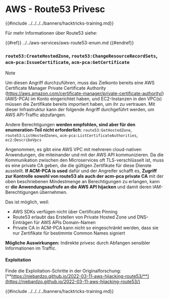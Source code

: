 # AWS - Route53 Privesc

{{#include ../../../../banners/hacktricks-training.md}}

Für mehr Informationen über Route53 siehe:

{{#ref}}
../../aws-services/aws-route53-enum.md
{{#endref}}

### `route53:CreateHostedZone`, `route53:ChangeResourceRecordSets`, `acm-pca:IssueCertificate`, `acm-pca:GetCertificate`

> [!NOTE]
> Um diesen Angriff durchzuführen, muss das Zielkonto bereits eine AWS Certificate Manager Private Certificate Authority (https://aws.amazon.com/certificate-manager/private-certificate-authority/) (AWS-PCA) im Konto eingerichtet haben, und EC2-Instanzen in den VPC(s) müssen die Zertifikate bereits importiert haben, um ihr zu vertrauen. Mit dieser Infrastruktur kann der folgende Angriff durchgeführt werden, um AWS API-Traffic abzufangen.

Andere Berechtigungen **werden empfohlen, sind aber für den enumeration-Teil nicht erforderlich**: `route53:GetHostedZone`, `route53:ListHostedZones`, `acm-pca:ListCertificateAuthorities`, `ec2:DescribeVpcs`

Angenommen, es gibt eine AWS VPC mit mehreren cloud-nativen Anwendungen, die miteinander und mit der AWS API kommunizieren. Da die Kommunikation zwischen den Microservices oft TLS-verschlüsselt ist, muss es eine private CA geben, die die gültigen Zertifikate für diese Dienste ausstellt. **If ACM-PCA is used** dafür und der Angreifer schafft es, **Zugriff zur Kontrolle sowohl von route53 als auch der acm-pca private CA** mit der oben beschriebenen Mindestmenge an Berechtigungen zu erlangen, kann er **die Anwendungsaufrufe an die AWS API hijacken** und damit deren IAM-Berechtigungen übernehmen.

Das ist möglich, weil:

- AWS SDKs verfügen nicht über Certificate Pinning
- Route53 erlaubt das Erstellen von Private Hosted Zone und DNS-Einträgen für AWS APIs Domain-Namen
- Private CA in ACM-PCA kann nicht so eingeschränkt werden, dass sie nur Zertifikate für bestimmte Common Names signiert

**Mögliche Auswirkungen:** Indirekte privesc durch Abfangen sensibler Informationen im Traffic.

#### Exploitation <a href="#discovery" id="discovery"></a>

Finde die Exploitation-Schritte in der Originalforschung: [**https://niebardzo.github.io/2022-03-11-aws-hijacking-route53/**](https://niebardzo.github.io/2022-03-11-aws-hijacking-route53/)

{{#include ../../../../banners/hacktricks-training.md}}
